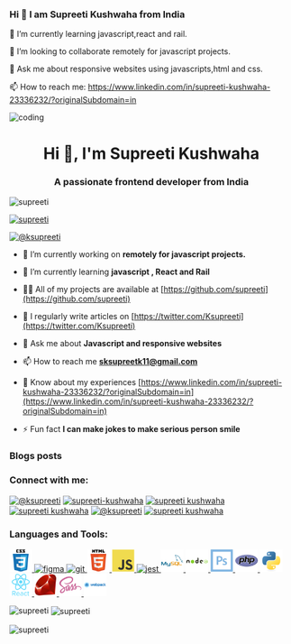 ### Hi  👋 I am Supreeti Kushwaha from India
<!--
**supreeti/supreeti** is a ✨ _special_ ✨ repository because its `README.md` (this file) appears on your GitHub profile.

Here are some ideas to get you started:

- 🌱 I’m currently learning javascript,react and rail.
- 👯 I’m looking to collaborate on ...
- 🤔 I’m looking for help with ...
- 💬 Ask me about ...
- 📫 How to reach me: ...
- 😄 Pronouns: ...
- ⚡ Fun fact: ...
-->

🌱 I’m currently learning javascript,react and rail.

👯 I’m looking to collaborate remotely for javascript projects.

💬 Ask me about responsive websites using javascripts,html and css.

📫 How to reach me: https://www.linkedin.com/in/supreeti-kushwaha-23336232/?originalSubdomain=in


![coding](https://github.com/supreeti/supreeti/assets/6183781/a34aa586-1408-4dfe-9936-3f58d7384605)
<h1 align="center">Hi 👋, I'm Supreeti Kushwaha</h1>
<h3 align="center">A passionate frontend developer from India</h3>

<p align="left"> <img src="https://komarev.com/ghpvc/?username=supreeti&label=Profile%20views&color=0e75b6&style=flat" alt="supreeti" /> </p>

<p align="left"> <a href="https://github.com/ryo-ma/github-profile-trophy"><img src="https://github-profile-trophy.vercel.app/?username=supreeti" alt="supreeti" /></a> </p>

<p align="left"> <a href="https://twitter.com/@ksupreeti" target="blank"><img src="https://img.shields.io/twitter/follow/@ksupreeti?logo=twitter&style=for-the-badge" alt="@ksupreeti" /></a> </p>

- 🔭 I’m currently working on **remotely for javascript projects.**

- 🌱 I’m currently learning **javascript , React and Rail**

- 👨‍💻 All of my projects are available at [https://github.com/supreeti](https://github.com/supreeti)

- 📝 I regularly write articles on [https://twitter.com/Ksupreeti](https://twitter.com/Ksupreeti)

- 💬 Ask me about **Javascript and responsive websites**

- 📫 How to reach me **sksupreetk11@gmail.com**

- 📄 Know about my experiences [https://www.linkedin.com/in/supreeti-kushwaha-23336232/?originalSubdomain=in](https://www.linkedin.com/in/supreeti-kushwaha-23336232/?originalSubdomain=in)

- ⚡ Fun fact **I can make jokes to make serious person smile**

### Blogs posts
<!-- BLOG-POST-LIST:START -->
<!-- BLOG-POST-LIST:END -->

<h3 align="left">Connect with me:</h3>
<p align="left">
<a href="https://twitter.com/@ksupreeti" target="blank"><img align="center" src="https://raw.githubusercontent.com/rahuldkjain/github-profile-readme-generator/master/src/images/icons/Social/twitter.svg" alt="@ksupreeti" height="30" width="40" /></a>
<a href="https://linkedin.com/in/supreeti-kushwaha" target="blank"><img align="center" src="https://raw.githubusercontent.com/rahuldkjain/github-profile-readme-generator/master/src/images/icons/Social/linked-in-alt.svg" alt="supreeti-kushwaha" height="30" width="40" /></a>
<a href="https://fb.com/supreeti kushwaha" target="blank"><img align="center" src="https://raw.githubusercontent.com/rahuldkjain/github-profile-readme-generator/master/src/images/icons/Social/facebook.svg" alt="supreeti kushwaha" height="30" width="40" /></a>
<a href="https://instagram.com/supreeti kushwaha" target="blank"><img align="center" src="https://raw.githubusercontent.com/rahuldkjain/github-profile-readme-generator/master/src/images/icons/Social/instagram.svg" alt="supreeti kushwaha" height="30" width="40" /></a>
<a href="https://medium.com/@ksupreeti" target="blank"><img align="center" src="https://raw.githubusercontent.com/rahuldkjain/github-profile-readme-generator/master/src/images/icons/Social/medium.svg" alt="@ksupreeti" height="30" width="40" /></a>
<a href="https://www.hackerrank.com/supreeti kushwaha" target="blank"><img align="center" src="https://raw.githubusercontent.com/rahuldkjain/github-profile-readme-generator/master/src/images/icons/Social/hackerrank.svg" alt="supreeti kushwaha" height="30" width="40" /></a>
</p>

<h3 align="left">Languages and Tools:</h3>
<p align="left"> <a href="https://www.w3schools.com/css/" target="_blank" rel="noreferrer"> <img src="https://raw.githubusercontent.com/devicons/devicon/master/icons/css3/css3-original-wordmark.svg" alt="css3" width="40" height="40"/> </a> <a href="https://www.figma.com/" target="_blank" rel="noreferrer"> <img src="https://www.vectorlogo.zone/logos/figma/figma-icon.svg" alt="figma" width="40" height="40"/> </a> <a href="https://git-scm.com/" target="_blank" rel="noreferrer"> <img src="https://www.vectorlogo.zone/logos/git-scm/git-scm-icon.svg" alt="git" width="40" height="40"/> </a> <a href="https://www.w3.org/html/" target="_blank" rel="noreferrer"> <img src="https://raw.githubusercontent.com/devicons/devicon/master/icons/html5/html5-original-wordmark.svg" alt="html5" width="40" height="40"/> </a> <a href="https://developer.mozilla.org/en-US/docs/Web/JavaScript" target="_blank" rel="noreferrer"> <img src="https://raw.githubusercontent.com/devicons/devicon/master/icons/javascript/javascript-original.svg" alt="javascript" width="40" height="40"/> </a> <a href="https://jestjs.io" target="_blank" rel="noreferrer"> <img src="https://www.vectorlogo.zone/logos/jestjsio/jestjsio-icon.svg" alt="jest" width="40" height="40"/> </a> <a href="https://www.mysql.com/" target="_blank" rel="noreferrer"> <img src="https://raw.githubusercontent.com/devicons/devicon/master/icons/mysql/mysql-original-wordmark.svg" alt="mysql" width="40" height="40"/> </a> <a href="https://nodejs.org" target="_blank" rel="noreferrer"> <img src="https://raw.githubusercontent.com/devicons/devicon/master/icons/nodejs/nodejs-original-wordmark.svg" alt="nodejs" width="40" height="40"/> </a> <a href="https://www.photoshop.com/en" target="_blank" rel="noreferrer"> <img src="https://raw.githubusercontent.com/devicons/devicon/master/icons/photoshop/photoshop-line.svg" alt="photoshop" width="40" height="40"/> </a> <a href="https://www.php.net" target="_blank" rel="noreferrer"> <img src="https://raw.githubusercontent.com/devicons/devicon/master/icons/php/php-original.svg" alt="php" width="40" height="40"/> </a> <a href="https://www.python.org" target="_blank" rel="noreferrer"> <img src="https://raw.githubusercontent.com/devicons/devicon/master/icons/python/python-original.svg" alt="python" width="40" height="40"/> </a> <a href="https://reactjs.org/" target="_blank" rel="noreferrer"> <img src="https://raw.githubusercontent.com/devicons/devicon/master/icons/react/react-original-wordmark.svg" alt="react" width="40" height="40"/> </a> <a href="https://www.ruby-lang.org/en/" target="_blank" rel="noreferrer"> <img src="https://raw.githubusercontent.com/devicons/devicon/master/icons/ruby/ruby-original.svg" alt="ruby" width="40" height="40"/> </a> <a href="https://sass-lang.com" target="_blank" rel="noreferrer"> <img src="https://raw.githubusercontent.com/devicons/devicon/master/icons/sass/sass-original.svg" alt="sass" width="40" height="40"/> </a> <a href="https://webpack.js.org" target="_blank" rel="noreferrer"> <img src="https://raw.githubusercontent.com/devicons/devicon/d00d0969292a6569d45b06d3f350f463a0107b0d/icons/webpack/webpack-original-wordmark.svg" alt="webpack" width="40" height="40"/> </a> </p>

<p><img align="left" src="https://github-readme-stats.vercel.app/api/top-langs?username=supreeti&show_icons=true&locale=en&layout=compact" alt="supreeti" /></p>

<p>&nbsp;<img align="center" src="https://github-readme-stats.vercel.app/api?username=supreeti&show_icons=true&locale=en" alt="supreeti" /></p>

<p><img align="center" src="https://github-readme-streak-stats.herokuapp.com/?user=supreeti&" alt="supreeti" /></p>
